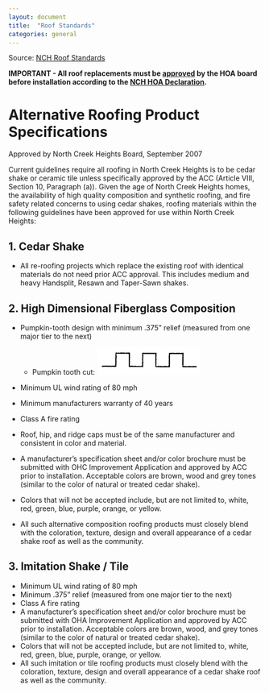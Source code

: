 ```yaml
---
layout: document
title:  "Roof Standards"
categories: general
---
```


Source: [NCH Roof Standards](../assets/nch-roof-standards.pdf)

**IMPORTANT - All roof replacements must be [approved](../contact) by the HOA board before installation according to the [NCH HOA Declaration](declaration#use-restrictions).**

# Alternative Roofing Product Specifications
Approved by North Creek Heights Board, September 2007

Current guidelines require all roofing in North Creek Heights is to be cedar shake or ceramic tile unless specifically approved by the ACC (Article VIII, Section 10, Paragraph (a)). Given the age of North Creek Heights homes, the availability of high quality composition and synthetic roofing, and fire safety related concerns to using cedar shakes, roofing materials within the following guidelines have been approved for use within North Creek Heights:

## 1. Cedar Shake
- All re-roofing projects which replace the existing roof with identical materials do not need prior ACC approval. This includes medium and heavy Handsplit, Resawn and Taper-Sawn shakes.

## 2. High Dimensional Fiberglass Composition
- Pumpkin-tooth design with minimum .375” relief (measured from one major tier to the next)
  - Pumpkin tooth cut:
  ![roof-design](../assets/roof-type.png)
  
- Minimum UL wind rating of 80 mph
- Minimum manufacturers warranty of 40 years
- Class A fire rating
- Roof, hip, and ridge caps must be of the same manufacturer and consistent in color and material.
- A manufacturer’s specification sheet and/or color brochure must be submitted with OHC Improvement Application and approved by ACC prior to installation. Acceptable colors are brown, wood and grey tones (similar to the color of natural or treated cedar shake).
- Colors that will not be accepted include, but are not limited to, white, red, green, blue, purple, orange, or yellow.
- All such alternative composition roofing products must closely blend with the coloration, texture, design and overall appearance of a cedar shake roof as well as the community.

## 3. Imitation Shake / Tile
- Minimum UL wind rating of 80 mph
- Minimum .375” relief (measured from one major tier to the next)
- Class A fire rating
- A manufacturer’s specification sheet and/or color brochure must be submitted with OHA Improvement Application and approved by ACC prior to installation. Acceptable colors are brown, wood, and grey tones (similar to the color of natural or treated cedar shake).
- Colors that will not be accepted include, but are not limited to, white, red, green, blue, purple, orange, or yellow.
- All such imitation or tile roofing products must closely blend with the coloration, texture, design and overall appearance of a cedar shake roof as well as the community.